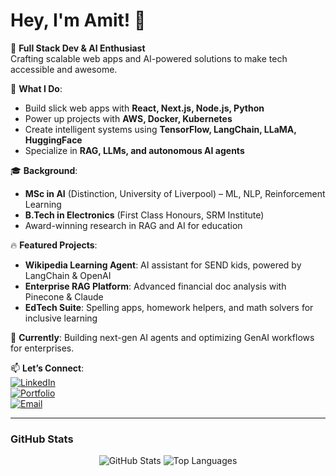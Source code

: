 # Hey, I'm Amit! 👋

🚀 **Full Stack Dev & AI Enthusiast**  
Crafting scalable web apps and AI-powered solutions to make tech accessible and awesome.  

🌟 **What I Do**:  
- Build slick web apps with **React, Next.js, Node.js, Python**  
- Power up projects with **AWS, Docker, Kubernetes**  
- Create intelligent systems using **TensorFlow, LangChain, LLaMA, HuggingFace**  
- Specialize in **RAG, LLMs, and autonomous AI agents**  

🎓 **Background**:  
- **MSc in AI** (Distinction, University of Liverpool) – ML, NLP, Reinforcement Learning  
- **B.Tech in Electronics** (First Class Honours, SRM Institute)  
- Award-winning research in RAG and AI for education  

🔥 **Featured Projects**:  
- **Wikipedia Learning Agent**: AI assistant for SEND kids, powered by LangChain & OpenAI  
- **Enterprise RAG Platform**: Advanced financial doc analysis with Pinecone & Claude  
- **EdTech Suite**: Spelling apps, homework helpers, and math solvers for inclusive learning  

🌱 **Currently**: Building next-gen AI agents and optimizing GenAI workflows for enterprises.  

📫 **Let’s Connect**:  
[![LinkedIn](https://img.shields.io/badge/LinkedIn-0077B5?style=flat-square&logo=linkedin&logoColor=white)](https://www.linkedin.com/in/amit-choubey-51296960/)  
[![Portfolio](https://img.shields.io/badge/Portfolio-255E63?style=flat-square&logo=About.me&logoColor=white)](https://www.amitkatyayana.com/)  
[![Email](https://img.shields.io/badge/Email-D14836?style=flat-square&logo=gmail&logoColor=white)](mailto:amit.katyayana@gmail.com)  

---

### GitHub Stats  
<div align="center">  
  <img src="https://github-readme-stats.vercel.app/api?username=amit-chaubey&show_icons=true&theme=radical&count_private=true" alt="GitHub Stats"/>  
  <img src="https://github-readme-stats.vercel.app/api/top-langs/?username=amit-chaubey&layout=compact&theme=radical&hide=jupyter%20notebook" alt="Top Languages"/>  
</div>
